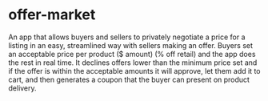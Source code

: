 # offer-market
An app that allows buyers and sellers to privately negotiate a price for a listing in an easy, streamlined way with sellers making an offer. 
Buyers set an acceptable price per product ($ amount) (% off retail) and the app does the rest in real time. It declines offers lower than the minimum price set and if the offer is within the acceptable amounts it will approve, let them add it to cart, and then generates a coupon that the buyer can present on product delivery.
